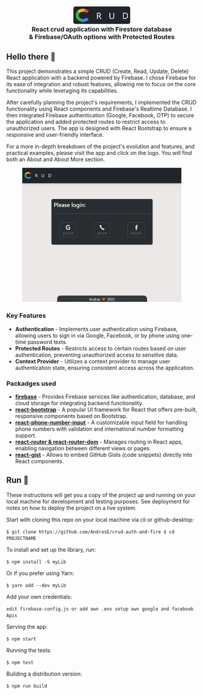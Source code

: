 <h3 align="center">
  <a href="https://crud-auth.netlify.app/" target="_blank" rel="noopener noreferrer">
  <img src="https://github.com/AndrasE/raw-readme/blob/e0ba0d38fc6f2bb201983bbc4986e59f1ae946f2/logo/crud-readme-img.png" width="150">
  </a>
  <br>
  React crud application with Firestore database
  <br>
 & Firebase/OAuth options with Protected Routes
</h3>

## Hello there 👋

This project demonstrates a simple CRUD (Create, Read, Update, Delete) React application with a backend powered by Firebase. I chose Firebase for its ease of integration and robust features, allowing me to focus on the core functionality while leveraging its capabilities.

After carefully planning the project's requirements, I implemented the CRUD functionality using React components and Firebase's Realtime Database. I then integrated Firebase authentication (Google, Facebook, OTP) to secure the application and added protected routes to restrict access to unauthorized users. The app is designed with React Bootstrap to ensure a responsive and user-friendly interface.

For a more in-depth breakdown of the project's evolution and features, and practical examples, please visit the app and click on the logo. You will find both an About and About More section.

<div align="center">
<img src="https://github.com/AndrasE/raw-readme/blob/3f12481a9b01c5f8168b43dddb24da6dbcdfdfde/crud.webp" width="420">
</div>

### Key Features

- **Authentication** - Implements user authentication using Firebase, allowing users to sign in via Google, Facebook, or by phone using one-time password texts.
- **Protected Routes** - Restricts access to certain routes based on user authentication, preventing unauthorized access to sensitive data.
- **Context Provider** - Utilizes a context provider to manage user authentication state, ensuring consistent access across the application.

### Packadges used

- **[firebase](https://www.npmjs.com/package/react-firebase)** - Provides Firebase services like authentication, database, and cloud storage for integrating backend functionality.
- **[react-bootstrap](https://react-bootstrap.netlify.app/)** - A popular UI framework for React that offers pre-built, responsive components based on Bootstrap.
- **[react-phone-number-input](https://www.npmjs.com/package/react-phone-number-input)** - A customizable input field for handling phone numbers with validation and international number formatting support.
- **[react-router & react-router-dom](https://reactrouter.com/en/main)** - Manages routing in React apps, enabling navigation between different views or pages.
- **[react-gist](https://www.npmjs.com/package/react-gist)** - Allows to embed GitHub Gists (code snippets) directly into React components.
  
## Run 🚀

These instructions will get you a copy of the project up and running on your local machine for development and testing purposes. See deployment for notes on how to deploy the project on a live system.

Start with cloning this repo on your local machine via cli or github-desktop:

`
$ git clone https://github.com/AndrasE/crud-auth-and-fire
$ cd PROJECTNAME
`

To install and set up the library, run:

`
$ npm install -S myLib
`

Or if you prefer using Yarn:

`
$ yarn add --dev myLib
`

Add your own credentials:

`
edit firebase-config.js or add own .env
setup own google and facebook Apis
`

Serving the app:

`
$ npm start
`

Running the tests:

`
$ npm test
`

Building a distribution version:

`
$ npm run build
`
